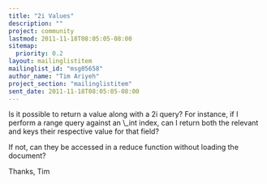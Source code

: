 ```yaml
---
title: "2i Values"
description: ""
project: community
lastmod: 2011-11-18T08:05:05-08:00
sitemap:
  priority: 0.2
layout: mailinglistitem
mailinglist_id: "msg05658"
author_name: "Tim Ariyeh"
project_section: "mailinglistitem"
sent_date: 2011-11-18T08:05:05-08:00
---
```



Is it possible to return a value along with a 2i query? For instance, if I 
perform a range query against an \\_int index, can I return both the relevant and 
keys their respective value for that field?

If not, can they be accessed in a reduce function without loading the document?

Thanks,
Tim
